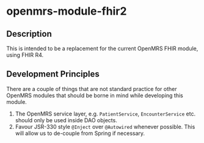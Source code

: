 openmrs-module-fhir2
==========================

Description
-----------
This is intended to be a replacement for the current OpenMRS FHIR module,
using FHIR R4.

Development Principles
----------------------

There are a couple of things that are not standard practice for other OpenMRS
modules that should be borne in mind while developing this module.

1. The OpenMRS service layer, e.g. `PatientService`, `EncounterService` etc.
should only be used inside DAO objects.
1. Favour JSR-330 style `@Inject` over `@Autowired` whenever possible. This
will allow us to de-couple from Spring if necessary.
